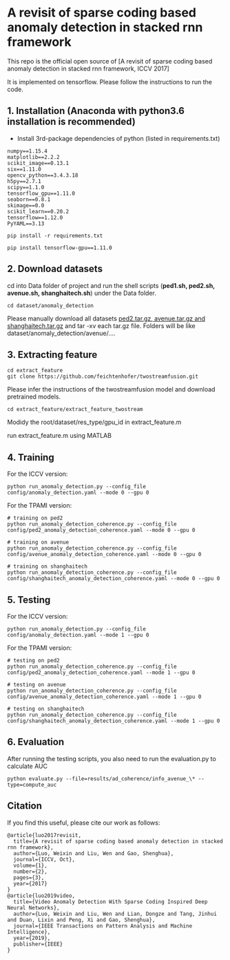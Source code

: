 # A revisit of sparse coding based anomaly detection in stacked rnn framework
This repo is the official open source of [A revisit of sparse coding based anomaly detection in stacked rnn framework, ICCV 2017]

It is implemented on tensorflow. Please follow the instructions to run the code.

## 1. Installation (Anaconda with python3.6 installation is recommended)
* Install 3rd-package dependencies of python (listed in requirements.txt)
```
numpy==1.15.4
matplotlib==2.2.2
scikit_image==0.13.1
six==1.11.0
opencv_python==3.4.3.18
h5py==2.7.1
scipy==1.1.0
tensorflow_gpu==1.11.0
seaborn==0.8.1
skimage==0.0
scikit_learn==0.20.2
tensorflow==1.12.0
PyYAML==3.13
```

```shell
pip install -r requirements.txt

pip install tensorflow-gpu==1.11.0
```

## 2. Download datasets
cd into Data folder of project and run the shell scripts (**ped1.sh, ped2.sh, avenue.sh, shanghaitech.sh**) under the Data folder.
```shell
cd dataset/anomaly_detection
```
Please manually download all datasets [ped2.tar.gz, avenue.tar.gz and shanghaitech.tar.gz](http://101.32.75.151:8181/dataset/)
and tar -xv each tar.gz file. Folders will be like dataset/anomaly_detection/avenue/....

## 3. Extracting feature
```shell
cd extract_feature
git clone https://github.com/feichtenhofer/twostreamfusion.git
```
 Please infer the instructions of the twostreamfusion model and download pretrained models.
 
 ```shell
cd extract_feature/extract_feature_twostream
```

 Modidy the root/dataset/res_type/gpu_id in extract_feature.m
 
 run extract_feature.m using MATLAB

## 4. Training 
For the ICCV version:
 ```shell
python run_anomaly_detection.py --config_file config/anomaly_detection.yaml --mode 0 --gpu 0
```

For the TPAMI version:
 ```shell
# training on ped2
python run_anomaly_detection_coherence.py --config_file config/ped2_anomaly_detection_coherence.yaml --mode 0 --gpu 0

# training on avenue
python run_anomaly_detection_coherence.py --config_file config/avenue_anomaly_detection_coherence.yaml --mode 0 --gpu 0

# training on shanghaitech
python run_anomaly_detection_coherence.py --config_file config/shanghaitech_anomaly_detection_coherence.yaml --mode 0 --gpu 0
```

## 5. Testing 
For the ICCV version:
 ```shell
python run_anomaly_detection.py --config_file config/anomaly_detection.yaml --mode 1 --gpu 0
```

For the TPAMI version:
 ```shell
# testing on ped2
python run_anomaly_detection_coherence.py --config_file config/ped2_anomaly_detection_coherence.yaml --mode 1 --gpu 0

# testing on avenue
python run_anomaly_detection_coherence.py --config_file config/avenue_anomaly_detection_coherence.yaml --mode 1 --gpu 0

# testing on shanghaitech
python run_anomaly_detection_coherence.py --config_file config/shanghaitech_anomaly_detection_coherence.yaml --mode 1 --gpu 0

```

## 6. Evaluation
After running the testing scripts, you also need to run the evaluation.py to calculate AUC
 ```shell
python evaluate.py --file=results/ad_coherence/info_avenue_\* --type=compute_auc
```

## Citation
If you find this useful, please cite our work as follows:
```code
@article{luo2017revisit,
  title={A revisit of sparse coding based anomaly detection in stacked rnn framework},
  author={Luo, Weixin and Liu, Wen and Gao, Shenghua},
  journal={ICCV, Oct},
  volume={1},
  number={2},
  pages={3},
  year={2017}
}
@article{luo2019video,
  title={Video Anomaly Detection With Sparse Coding Inspired Deep Neural Networks},
  author={Luo, Weixin and Liu, Wen and Lian, Dongze and Tang, Jinhui and Duan, Lixin and Peng, Xi and Gao, Shenghua},
  journal={IEEE Transactions on Pattern Analysis and Machine Intelligence},
  year={2019},
  publisher={IEEE}
}
```


